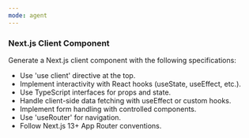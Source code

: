 ```yaml
---
mode: agent
---
```


### Next.js Client Component

Generate a Next.js client component with the following specifications:
- Use 'use client' directive at the top.
- Implement interactivity with React hooks (useState, useEffect, etc.).
- Use TypeScript interfaces for props and state.
- Handle client-side data fetching with useEffect or custom hooks.
- Implement form handling with controlled components.
- Use 'useRouter' for navigation.
- Follow Next.js 13+ App Router conventions.